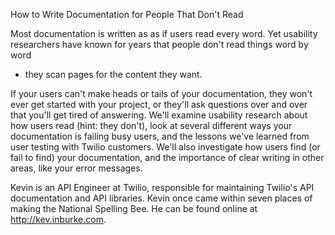 How to Write Documentation for People That Don't Read

Most documentation is written as as if users read every word. Yet usability
researchers have known for years that people don't read things word by word
- they scan pages for the content they want. 

If your users can't make heads or tails of your documentation, they won't ever
get started with your project, or they'll ask questions over and over that
you'll get tired of answering. We'll examine usability research about how users
read (hint: they don't), look at several different ways your documentation
is failing busy users, and the lessons we've learned from user testing with
Twilio customers. We'll also investigate how users find (or fail to find) your
documentation, and the importance of clear writing in other areas, like your
error messages.

Kevin is an API Engineer at Twilio, responsible for maintaining Twilio's API
documentation and API libraries. Kevin once came within seven places of making
the National Spelling Bee. He can be found online at http://kev.inburke.com.

